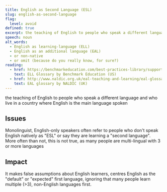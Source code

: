 ```yaml
---
title: English as Second Language (ESL)
slug: english-as-second-language
flag:
  level: avoid
defined: true
excerpt: the teaching of English to people who speak a different language and who live in a country where English is the main language spoken
speech: noun
alt_words:
  - English as learning-language (ELL)
  - English as an additional language (EAL)
  - or non-native
  - or omit (because do you really know, for sure?)
reading:
  - href: https://benchmarkeducation.com/best-practices-library/supporting-english-language-learners-in-reading-writing.html#section_2
    text: ELL Glossary by Benchmark Education (US)
  - href: http://www.naldic.org.uk/eal-teaching-and-learning/eal-glossary/#MainControl_Glossary_ZoneMain_GlossaryPlaceholderControl1_ctl00_PresentationModeControlsContainer_SECTION_E
    text: EAL glossary by NALDIC (UK)
---
```


the teaching of English to people who speak a different language and who live in a country where English is the main language spoken

## Issues

Monolinguist, English-only speakers often refer to people who don't speak English natively as "ESL" or say they are learning a "second language". More often than not, this is not true, as many people are multi-lingual with 3 or more languages

## Impact

It makes false assumptions about English learners, centres English as the "default" or "expected" first language, ignoring that many people learn multiple (>3), non-English languages first.

